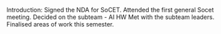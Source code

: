 Introduction:
Signed the NDA for SoCET.
Attended the first general Socet meeting.
Decided on the subteam - AI HW
Met with the subteam leaders.
Finalised areas of work this semester.
